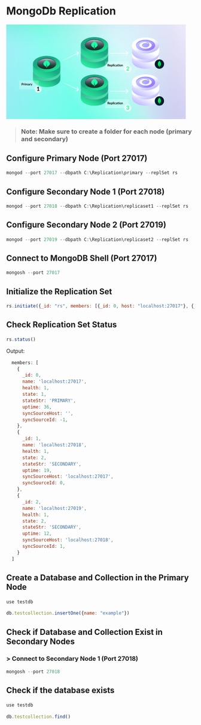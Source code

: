 # MongoDb Replication

<img align="center" width="480"  src='./replication.png'/>

> ###  Note: Make sure to create a folder for each node (primary and secondary)

## Configure Primary Node (Port 27017)
```javascript
mongod --port 27017 --dbpath C:\Replication\primary --replSet rs
```
## Configure Secondary Node 1 (Port 27018)
```javascript
mongod --port 27018 --dbpath C:\Replication\replicaset1 --replSet rs
```
## Configure Secondary Node 2 (Port 27019)
```javascript
mongod --port 27019 --dbpath C:\Replication\replicaset2 --replSet rs
```
## Connect to MongoDB Shell (Port 27017)
```javascript
mongosh --port 27017
```
## Initialize the Replication Set
```javascript
rs.initiate({_id: "rs", members: [{_id: 0, host: "localhost:27017"}, {_id: 1, host: "localhost:27018"}, {_id: 2, host: "localhost:27019"}]})
```
## Check Replication Set Status
```javascript
rs.status()
```
Output:
```javascript
  members: [
    {
      _id: 0,
      name: 'localhost:27017',
      health: 1,
      state: 1,
      stateStr: 'PRIMARY',
      uptime: 36,
      syncSourceHost: '',
      syncSourceId: -1,
    },
    {
      _id: 1,
      name: 'localhost:27018',
      health: 1,
      state: 2,
      stateStr: 'SECONDARY',
      uptime: 19,
      syncSourceHost: 'localhost:27017',
      syncSourceId: 0,
    },
    {
      _id: 2,
      name: 'localhost:27019',
      health: 1,
      state: 2,
      stateStr: 'SECONDARY',
      uptime: 12,
      syncSourceHost: 'localhost:27018',
      syncSourceId: 1,
    }
  ]
```

## Create a Database and Collection in the Primary Node
```javascript
use testdb
```
```javascript
db.testcollection.insertOne({name: "example"})
```

## Check if Database and Collection Exist in Secondary Nodes
### > Connect to Secondary Node 1 (Port 27018)
```javascript
mongosh --port 27018
```
## Check if the database exists
```javascript
use testdb
```
```javascript
db.testcollection.find()
```
